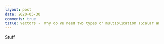 ```yaml
---
layout: post
date: 2020-05-30
comments: true
title: Vectors -  Why do we need two types of multiplication (Scalar and Vector) anyways?
---
```


Stuff
